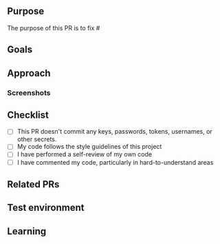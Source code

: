 ## Purpose
<!--- Describe the problems, issues, or needs driving this feature/fix and include links to related issues -->
The purpose of this PR is to fix #<issue-number>

## Goals
<!---  Describe the solutions that this feature/fix will introduce to resolve the problems described above -->

## Approach
<!--- Describe how you are implementing the solutions. Include a link to a Markdown file or Google doc if the feature write-up is too long to paste here. -->

### Screenshots
<!---  Include an animated GIF or screenshot if the change affects the UI.  -->


##  Checklist
- [ ] This PR doesn't commit any keys, passwords, tokens, usernames, or other secrets.
- [ ] My code follows the style guidelines of this project
- [ ] I have performed a self-review of my own code
- [ ] I have commented my code, particularly in hard-to-understand areas

## Related PRs
<!--- List any other related PRs --> 

## Test environment
<!--- List all operating systems, databases, and browser/versions on which this feature/fix was tested --> 

## Learning
<!--- Describe the research phase and any blog posts, patterns, libraries, or add-ons you used to solve the problem. -->
